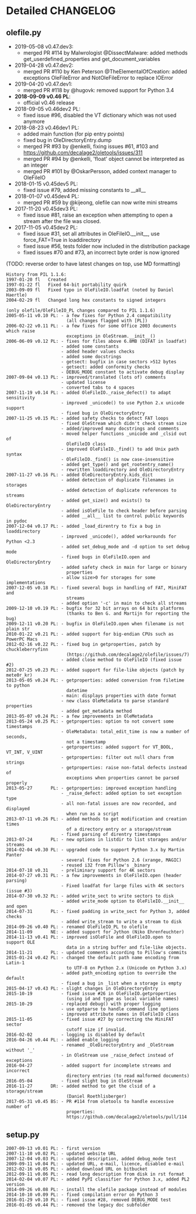 Detailed CHANGELOG
==================

olefile.py
----------
* 2019-05-08 v0.47.dev3:
    - merged PR #114 by Malwrologist @DissectMalware: added methods get_userdefined_properties and 
    get_document_variables
* 2019-04-28 v0.47.dev2:
    - merged PR #110 by Ken Peterson @TheElementalOfCreation: added exceptions OleFileError and NotOleFileError
      to replace IOError
* 2019-04-20 v0.47.dev1:
    - merged PR #118 by @hugovk: removed support for Python 3.4
* **2018-09-09 v0.46 PL**:
    - official v0.46 release
* 2018-09-05 v0.46dev2 PL:
    - fixed issue #96, disabled the VT dictionary which was not used anymore
* 2018-08-23 v0.46dev1 PL:
    - added main function (for pip entry points)
    - fixed bug in OleDirectoryEntry.dump
    - merged PR #93 by @enkelli, fixing issues #61, #103 and https://github.com/decalage2/oletools/issues/311
    - merged PR #94 by @enkelli, 'float' object cannot be interpreted as an integer
    - merged PR #101 by @OskarPersson, added context manager to OleFileIO
* 2018-01-15 v0.45dev5 PL:
    - fixed issue #79, added missing constants to \_\_all__ 
* 2018-01-07 v0.45dev4 PL:
    - merged PR #59 by @kijeong, olefile can now write mini streams
* 2017-11-20 v0.45dev3 PL:
    - fixed issue #81, raise an exception when attempting to open a stream after
      the file was closed.
* 2017-11-05 v0.45dev2 PL:
    - fixed issue #31, set all attributes in OleFileIO.\_\_init__, use force_FAT=True in loaddirectory
    - fixed issue #56, tests folder now included in the distribution package
    - fixed issues #70 and #73, an incorrect byte order is now ignored

(TODO: reverse order to have latest changes on top, use MD formatting)
```
History from PIL 1.1.6:
1997-01-20 fl   Created
1997-01-22 fl   Fixed 64-bit portability quirk
2003-09-09 fl   Fixed typo in OleFileIO.loadfat (noted by Daniel Haertle)
2004-02-29 fl   Changed long hex constants to signed integers

(only olefile/OleFileIO_PL changes compared to PIL 1.1.6)
2005-05-11 v0.10 PL: - a few fixes for Python 2.4 compatibility
                       (all changes flagged with [PL])
2006-02-22 v0.11 PL: - a few fixes for some Office 2003 documents which raise
                       exceptions in OleStream.__init__()
2006-06-09 v0.12 PL: - fixes for files above 6.8MB (DIFAT in loadfat)
                     - added some constants
                     - added header values checks
                     - added some docstrings
                     - getsect: bugfix in case sectors >512 bytes
                     - getsect: added conformity checks
                     - DEBUG_MODE constant to activate debug display
2007-09-04 v0.13 PL: - improved/translated (lots of) comments
                     - updated license
                     - converted tabs to 4 spaces
2007-11-19 v0.14 PL: - added OleFileIO._raise_defect() to adapt sensitivity
                     - improved _unicode() to use Python 2.x unicode support
                     - fixed bug in OleDirectoryEntry
2007-11-25 v0.15 PL: - added safety checks to detect FAT loops
                     - fixed OleStream which didn't check stream size
                     - added/improved many docstrings and comments
                     - moved helper functions _unicode and _clsid out of
                       OleFileIO class
                     - improved OleFileIO._find() to add Unix path syntax
                     - OleFileIO._find() is now case-insensitive
                     - added get_type() and get_rootentry_name()
                     - rewritten loaddirectory and OleDirectoryEntry
2007-11-27 v0.16 PL: - added OleDirectoryEntry.kids_dict
                     - added detection of duplicate filenames in storages
                     - added detection of duplicate references to streams
                     - added get_size() and exists() to OleDirectoryEntry
                     - added isOleFile to check header before parsing
                     - added __all__ list to control public keywords in pydoc
2007-12-04 v0.17 PL: - added _load_direntry to fix a bug in loaddirectory
                     - improved _unicode(), added workarounds for Python <2.3
                     - added set_debug_mode and -d option to set debug mode
                     - fixed bugs in OleFileIO.open and OleDirectoryEntry
                     - added safety check in main for large or binary
                       properties
                     - allow size>0 for storages for some implementations
2007-12-05 v0.18 PL: - fixed several bugs in handling of FAT, MiniFAT and
                       streams
                     - added option '-c' in main to check all streams
2009-12-10 v0.19 PL: - bugfix for 32 bit arrays on 64 bits platforms
                       (thanks to Ben G. and Martijn for reporting the bug)
2009-12-11 v0.20 PL: - bugfix in OleFileIO.open when filename is not plain str
2010-01-22 v0.21 PL: - added support for big-endian CPUs such as PowerPC Macs
2012-02-16 v0.22 PL: - fixed bug in getproperties, patch by chuckleberryfinn
                       (https://github.com/decalage2/olefile/issues/7)
                     - added close method to OleFileIO (fixed issue #2)
2012-07-25 v0.23 PL: - added support for file-like objects (patch by mete0r_kr)
2013-05-05 v0.24 PL: - getproperties: added conversion from filetime to python
                       datetime
                     - main: displays properties with date format
                     - new class OleMetadata to parse standard properties
                     - added get_metadata method
2013-05-07 v0.24 PL: - a few improvements in OleMetadata
2013-05-24 v0.25 PL: - getproperties: option to not convert some timestamps
                     - OleMetaData: total_edit_time is now a number of seconds,
                       not a timestamp
                     - getproperties: added support for VT_BOOL, VT_INT, V_UINT
                     - getproperties: filter out null chars from strings
                     - getproperties: raise non-fatal defects instead of
                       exceptions when properties cannot be parsed properly
2013-05-27       PL: - getproperties: improved exception handling
                     - _raise_defect: added option to set exception type
                     - all non-fatal issues are now recorded, and displayed
                       when run as a script
2013-07-11 v0.26 PL: - added methods to get modification and creation times
                       of a directory entry or a storage/stream
                     - fixed parsing of direntry timestamps
2013-07-24       PL: - new options in listdir to list storages and/or streams
2014-02-04 v0.30 PL: - upgraded code to support Python 3.x by Martin Panter
                     - several fixes for Python 2.6 (xrange, MAGIC)
                     - reused i32 from Pillow's _binary
2014-07-18 v0.31     - preliminary support for 4K sectors
2014-07-27 v0.31 PL: - a few improvements in OleFileIO.open (header parsing)
                     - Fixed loadfat for large files with 4K sectors (issue #3)
2014-07-30 v0.32 PL: - added write_sect to write sectors to disk
                     - added write_mode option to OleFileIO.__init__ and open
2014-07-31       PL: - fixed padding in write_sect for Python 3, added checks
                     - added write_stream to write a stream to disk
2014-09-26 v0.40 PL: - renamed OleFileIO_PL to olefile
2014-11-09       NE: - added support for Jython (Niko Ehrenfeuchter)
2014-11-13 v0.41 PL: - improved isOleFile and OleFileIO.open to support OLE
                       data in a string buffer and file-like objects.
2014-11-21       PL: - updated comments according to Pillow's commits
2015-01-24 v0.42 PL: - changed the default path name encoding from Latin-1
                       to UTF-8 on Python 2.x (Unicode on Python 3.x)
                     - added path_encoding option to override the default
                     - fixed a bug in _list when a storage is empty
2015-04-17 v0.43 PL: - slight changes in OleDirectoryEntry
2015-10-19           - fixed issue #26 in OleFileIO.getproperties
                       (using id and type as local variable names)
2015-10-29           - replaced debug() with proper logging
                     - use optparse to handle command line options
                     - improved attribute names in OleFileIO class
2015-11-05           - fixed issue #27 by correcting the MiniFAT sector
                       cutoff size if invalid.
2016-02-02           - logging is disabled by default
2016-04-26 v0.44 PL: - added enable_logging
                     - renamed _OleDirectoryEntry and _OleStream without '_'
                     - in OleStream use _raise_defect instead of exceptions
2016-04-27           - added support for incomplete streams and incorrect
                       directory entries (to read malformed documents)
2016-05-04           - fixed slight bug in OleStream
2016-11-27       DR: - added method to get the clsid of a storage/stream
                       (Daniel Roethlisberger)
2017-05-31 v0.45 BS: - PR #114 from oletools to handle excessive number of
                       properties:
                       https://github.com/decalage2/oletools/pull/114
```

setup.py
--------
```
2007-09-13 v0.01 PL: - first version
2007-11-10 v0.02 PL: - updated website URL
2007-12-04 v0.03 PL: - updated description, added debug_mode test
2009-09-11 v0.04 PL: - updated URL, e-mail, licence, disabled e-mail
2012-02-16 v0.05 PL: - added download URL on bitbucket
2012-09-11 v0.06 PL: - read long description from disk in rst format
2014-02-04 v0.07 PL: - added PyPI classifier for Python 3.x, added PL2 version
2014-09-26 v0.08 PL: - install the olefile package instead of modules
2014-10-10 v0.09 PL: - fixed compilation error on Python 3
2016-01-29 v0.10 PL: - fixed issue #28, removed DEBUG_MODE test
2016-01-05 v0.44 PL: - removed the legacy doc subfolder
```
